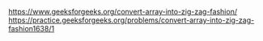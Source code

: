 https://www.geeksforgeeks.org/convert-array-into-zig-zag-fashion/
https://practice.geeksforgeeks.org/problems/convert-array-into-zig-zag-fashion1638/1
